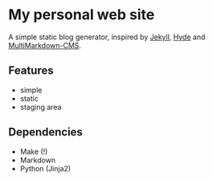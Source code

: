 # My personal web site

A simple static blog generator, inspired by [Jekyll][], [Hyde][] and [MultiMarkdown-CMS][mmd].

## Features

- simple
- static
- staging area

[Jekyll]: https://github.com/mojombo/jekyll/
[Hyde]: https://github.com/hyde/hyde
[mmd]: https://github.com/fletcher/MultiMarkdown-CMS

## Dependencies

- Make (!)
- Markdown
- Python (Jinja2)

